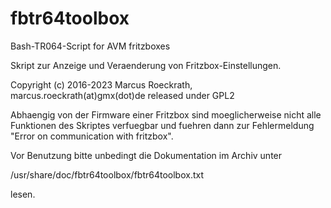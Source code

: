 # fbtr64toolbox
Bash-TR064-Script for AVM fritzboxes

Skript zur Anzeige und Veraenderung von Fritzbox-Einstellungen.

Copyright (c) 2016-2023 Marcus Roeckrath, marcus.roeckrath(at)gmx(dot)de
released under GPL2

Abhaengig von der Firmware einer Fritzbox sind moeglicherweise nicht
alle Funktionen des Skriptes verfuegbar und fuehren dann zur
Fehlermeldung "Error on communication with fritzbox".

Vor Benutzung bitte unbedingt die Dokumentation im Archiv unter

/usr/share/doc/fbtr64toolbox/fbtr64toolbox.txt

lesen.
